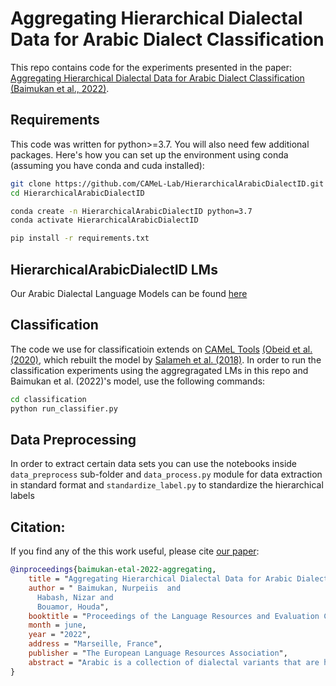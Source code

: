 # Aggregating Hierarchical Dialectal Data for Arabic Dialect  Classification

This repo contains code for the experiments presented in the paper: [Aggregating Hierarchical Dialectal Data for Arabic Dialect Classification (Baimukan et al., 2022)]().

## Requirements

This code was written for python>=3.7. You will also need few additional packages. Here's how you can set up the environment using conda (assuming you have conda and cuda installed):

```bash
git clone https://github.com/CAMeL-Lab/HierarchicalArabicDialectID.git
cd HierarchicalArabicDialectID

conda create -n HierarchicalArabicDialectID python=3.7
conda activate HierarchicalArabicDialectID

pip install -r requirements.txt


```

## HierarchicalArabicDialectID LMs

Our Arabic Dialectal Language Models can be found [here](https://drive.google.com/drive/folders/1-_uZnl8LamZO9RPYguJJOywJTvJtWUyg?usp=sharing)


## Classification

The code we use for classificatioin extends on [CAMeL Tools](https://github.com/CAMeL-Lab/camel_tools) [(Obeid et al. (2020)](https://aclanthology.org/2020.lrec-1.868v2.pdf), which rebuilt the model by [Salameh et al. (2018)](https://aclanthology.org/C18-1113/).
In order to run the classification experiments using the aggregragated LMs in this repo and Baimukan et al. (2022)'s model, use the following commands:

```bash
cd classification
python run_classifier.py
```

## Data Preprocessing

In order to extract certain data sets you can use the notebooks inside `data_preprocess` sub-folder and `data_process.py` module for data extraction in standard format and  `standardize_label.py` to standardize the hierarchical labels


## Citation:

If you find any of the this work useful, please cite [our paper](https://aclanthology.org/2022.lrec-1.489.pdf):
```bibtex
@inproceedings{baimukan-etal-2022-aggregating,
    title = "Aggregating Hierarchical Dialectal Data for Arabic Dialect  Classification",
    author = " Baimukan, Nurpeiis  and
      Habash, Nizar and 
      Bouamor, Houda",
    booktitle = "Proceedings of the Language Resources and Evaluation Conference (LREC)",
    month = june,
    year = "2022",
    address = "Marseille, France",
    publisher = "The European Language Resources Association",
    abstract = "Arabic is a collection of dialectal variants that are historically related but significantly different. These differences can be seen across regions, countries, and even cities in the same countries.  Previous work on Arabic Dialect Processing tasks has focused mainly on improving their performance at a particular dialect level (i.e. region, country, and/or city) using dialect-specific resources. In this paper, we present the first effort aiming at defining a standard unified hierarchical schema for dialectal Arabic labeling. This schema could be used to facilitate the use of these datasets in a joint manner. We explore fine-grained Classification of Arabic Dialects using the aggregated dialectal data from different levels and different sources.",
}
```
